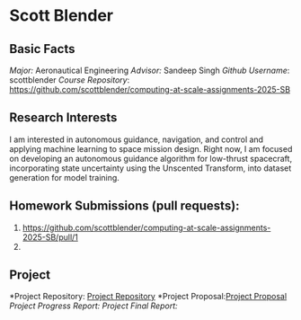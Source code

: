 # Scott Blender

## Basic Facts
*Major:* Aeronautical Engineering
*Advisor:* Sandeep Singh
*Github Username*: scottblender
*Course Repository*: https://github.com/scottblender/computing-at-scale-assignments-2025-SB


## Research Interests
I am interested in autonomous guidance, navigation, and control and applying machine learning to space mission design. Right now, I am focused on developing an autonomous guidance algorithm for low-thrust spacecraft, incorporating state uncertainty using the Unscented Transform, into dataset generation for model training. 


## Homework Submissions (pull requests):
1. https://github.com/scottblender/computing-at-scale-assignments-2025-SB/pull/1
2. 


## Project
*Project Repository: [Project Repository](https://github.com/scottblender/computing-at-scale-2025-SB-Final-Project/tree/main) 
*Project Proposal:[Project Proposal](https://github.com/scottblender/computing-at-scale-2025-SB-Final-Project/blob/main/project-proposal.md)
*Project Progress Report:*
*Project Final Report:*
